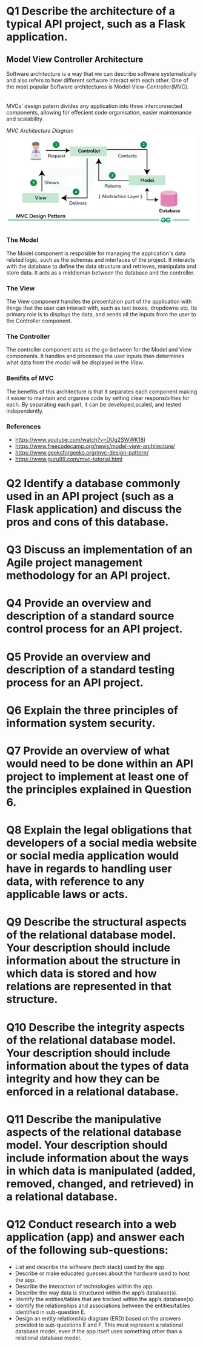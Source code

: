 # Q1 Describe the architecture of a typical API project, such as a Flask application.
## Model View Controller Architecture
Software architecture is a way that we can describe software systematically and also refers to how different software interact with each other.  One of the most popular Software architectures is Model-View-Controller(MVC).  
<br>  
MVCs' design patern divides any application into three interconnected components, allowing for effecient code organisation, easier maintenance and scalability. 

*MVC Architecture Diagram*  
![MVC Architecture Diagram](docs/MVC-diagram.png)
### The Model  
The Model component is resposible for managing the application's data related logic, such as the schemas and interfaces of the project.  It interacts with the database to define the data structure and retrieves, manipulate and store data.  It acts as a middleman between the database and the controller.

### The View
The View component handles the presentation part of the application with things that the user can interact with, such as text boxes, dropdowns etc.  Its primary role is to displays the data, and sends all the inputs from the user to the Controller component.  

### The Controller  
The controller component acts as the go-between for the Model and View components.  It handles and processes the user inputs then determines what data from the *model* will be displayed in the *View*.  

### Benifits of MVC
The benefits of this architecture is that it separates each component making it easier to maintain and organise code by setting clear responsibilties for each.  By separating each part, it can be developed,scaled, and tested independently.  

### References 
* https://www.youtube.com/watch?v=DUg2SWWK18I 
* https://www.freecodecamp.org/news/model-view-architecture/
* https://www.geeksforgeeks.org/mvc-design-pattern/
* https://www.guru99.com/mvc-tutorial.html

# Q2 Identify a database commonly used in an API project (such as a Flask application) and discuss the pros and cons of this database.



# Q3 Discuss an implementation of an Agile project management methodology for an API project.


# Q4 Provide an overview and description of a standard source control process for an API project.



# Q5 Provide an overview and description of a standard testing process for an API project.


# Q6 Explain the three principles of information system security.



# Q7 Provide an overview of what would need to be done within an API project to implement at least one of the principles explained in Question 6.



# Q8 Explain the legal obligations that developers of a social media website or social media application would have in regards to handling user data, with reference to any applicable laws or acts.



# Q9 Describe the structural aspects of the relational database model. Your description should include information about the structure in which data is stored and how relations are represented in that structure.



# Q10 Describe the integrity aspects of the relational database model. Your description should include information about the types of data integrity and how they can be enforced in a relational database.



# Q11 Describe the manipulative aspects of the relational database model. Your description should include information about the ways in which data is manipulated (added, removed, changed, and retrieved) in a relational database.



# Q12 Conduct research into a web application (app) and answer each of the following sub-questions:

- List and describe the software (tech stack) used by the app. 
- Describe or make educated guesses about the hardware used to host the app.
- Describe the interaction of technologies within the app.
- Describe the way data is structured within the app’s database(s).
- Identify the entities/tables that are tracked within the app’s database(s).
- Identify the relationships and associations between the entities/tables identified in sub-question E.
- Design an entity relationship diagram (ERD) based on the answers provided to sub-questions E and F. This must represent a relational database model, even if the app itself uses something other than a relational database model.